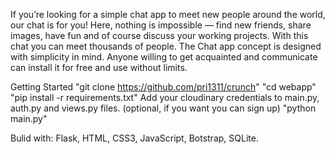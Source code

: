 If you’re looking for a simple chat app to meet new people around the world, our chat is for you! Here, nothing is impossible — find new friends, share images, have fun and of course discuss your working projects. With this chat you can meet thousands of people. The Chat app concept is designed with simplicity in mind. Anyone willing to get acquainted and communicate can install it for free and use without limits.


Getting Started 
"git clone https://github.com/pri1311/crunch"
"cd webapp"
"pip install -r requirements.txt"
Add your cloudinary credentials to main.py, auth.py and views.py files. (optional, if you want you can sign up)
"python main.py"

Bulid with:
Flask, HTML, CSS3, JavaScript, Botstrap, SQLite.
